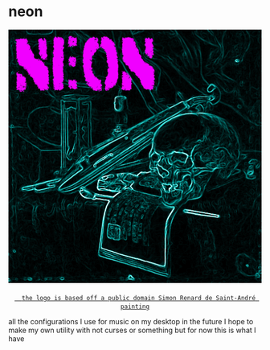 <h1>neon</h1>
<p align="center">
<img alt="logo" src="placeholder.png">
<br>
<code><a href="https://commons.wikimedia.org/wiki/File:A_Vanitas-_A_Skull,_a_Violin,_a_Music_Score,_a_Pipe_and_Tobacco,_an_Hourglass_and_a_guttering_Candle_on_a_draped_Table(113520).jpg">
  the logo is based off a public domain Simon Renard de Saint-André painting
</a></code>
</p>
all the configurations I use for music on my desktop in the future I hope to make my own utility with not curses or something but for now this is what I have

